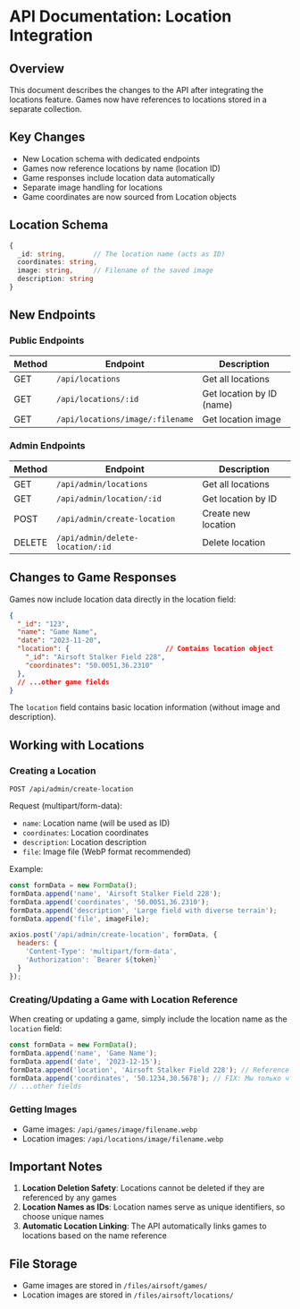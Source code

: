 # API Documentation: Location Integration

## Overview

This document describes the changes to the API after integrating the locations feature. Games now have references to locations stored in a separate collection.

## Key Changes

- New Location schema with dedicated endpoints
- Games now reference locations by name (location ID)
- Game responses include location data automatically
- Separate image handling for locations
- Game coordinates are now sourced from Location objects

## Location Schema

```typescript
{
  _id: string,       // The location name (acts as ID)
  coordinates: string,
  image: string,     // Filename of the saved image
  description: string
}
```

## New Endpoints

### Public Endpoints

| Method | Endpoint | Description |
|--------|----------|-------------|
| GET | `/api/locations` | Get all locations |
| GET | `/api/locations/:id` | Get location by ID (name) |
| GET | `/api/locations/image/:filename` | Get location image |

### Admin Endpoints

| Method | Endpoint | Description |
|--------|----------|-------------|
| GET | `/api/admin/locations` | Get all locations |
| GET | `/api/admin/location/:id` | Get location by ID |
| POST | `/api/admin/create-location` | Create new location |
| DELETE | `/api/admin/delete-location/:id` | Delete location |

## Changes to Game Responses

Games now include location data directly in the location field:

```json
{
  "_id": "123",
  "name": "Game Name",
  "date": "2023-11-20",
  "location": {                        // Contains location object
    "_id": "Airsoft Stalker Field 228", 
    "coordinates": "50.0051,36.2310"
  },
  // ...other game fields
}
```

The `location` field contains basic location information (without image and description).

## Working with Locations

### Creating a Location

```
POST /api/admin/create-location
```

Request (multipart/form-data):
- `name`: Location name (will be used as ID)
- `coordinates`: Location coordinates
- `description`: Location description
- `file`: Image file (WebP format recommended)

Example:
```javascript
const formData = new FormData();
formData.append('name', 'Airsoft Stalker Field 228');
formData.append('coordinates', '50.0051,36.2310');
formData.append('description', 'Large field with diverse terrain');
formData.append('file', imageFile);

axios.post('/api/admin/create-location', formData, {
  headers: {
    'Content-Type': 'multipart/form-data',
    'Authorization': `Bearer ${token}`
  }
});
```

### Creating/Updating a Game with Location Reference

When creating or updating a game, simply include the location name as the `location` field:

```javascript
const formData = new FormData();
formData.append('name', 'Game Name');
formData.append('date', '2023-12-15');
formData.append('location', 'Airsoft Stalker Field 228'); // Reference to location
formData.append('coordinates', '50.1234,30.5678'); // FIX: Мы только что отказались от использования координат в игре, данные о координатах мы получаем из Location
// ...other fields
```

### Getting Images

- Game images: `/api/games/image/filename.webp`
- Location images: `/api/locations/image/filename.webp`

## Important Notes

1. **Location Deletion Safety**: Locations cannot be deleted if they are referenced by any games
2. **Location Names as IDs**: Location names serve as unique identifiers, so choose unique names
3. **Automatic Location Linking**: The API automatically links games to locations based on the name reference

## File Storage

- Game images are stored in `/files/airsoft/games/`
- Location images are stored in `/files/airsoft/locations/`
